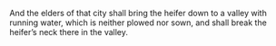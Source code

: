 And the elders of that city shall bring the heifer down to a valley with running water, which is neither plowed nor sown, and shall break the heifer’s neck there in the valley.
